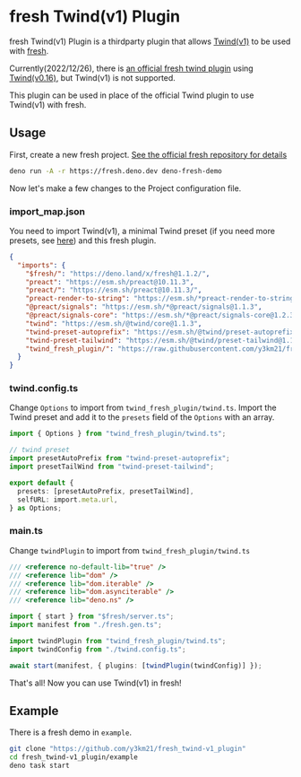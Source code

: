 # fresh Twind(v1) Plugin

fresh Twind(v1) Plugin is a thirdparty plugin that allows [Twind(v1)](https://github.com/tw-in-js/twind) to be used with [fresh](https://github.com/denoland/fresh).

Currently(2022/12/26), there is [an official fresh twind plugin](https://github.com/denoland/fresh/tree/main/plugins) using [Twind(v0.16)](https://github.com/tw-in-js/twind/tree/v0.16), but Twind(v1) is not supported.

This plugin can be used in place of the official Twind plugin to use Twind(v1) with fresh.

## Usage

First, create a new fresh project.
[See the official fresh repository for details](https://github.com/denoland/fresh)

```sh
deno run -A -r https://fresh.deno.dev deno-fresh-demo
```

Now let's make a few changes to the Project configuration file.

### import_map.json

You need to import Twind(v1), a minimal Twind preset (if you need more presets, see [here](https://twind.style/presets)) and this fresh plugin.

```json
{
  "imports": {
    "$fresh/": "https://deno.land/x/fresh@1.1.2/",
    "preact": "https://esm.sh/preact@10.11.3",
    "preact/": "https://esm.sh/preact@10.11.3/",
    "preact-render-to-string": "https://esm.sh/*preact-render-to-string@5.2.6",
    "@preact/signals": "https://esm.sh/*@preact/signals@1.1.3",
    "@preact/signals-core": "https://esm.sh/*@preact/signals-core@1.2.3",
    "twind": "https://esm.sh/@twind/core@1.1.3",
    "twind-preset-autoprefix": "https://esm.sh/@twind/preset-autoprefix@1.0.7",
    "twind-preset-tailwind": "https://esm.sh/@twind/preset-tailwind@1.1.4",
    "twind_fresh_plugin/": "https://raw.githubusercontent.com/y3km21/fresh_twind-v1_plugin/main/"
  }
}
```

### twind.config.ts

Change `Options` to import from `twind_fresh_plugin/twind.ts`.
Import the Twind preset and add it to the `presets` field of the `Options` with an array.

```ts
import { Options } from "twind_fresh_plugin/twind.ts";

// twind preset
import presetAutoPrefix from "twind-preset-autoprefix";
import presetTailWind from "twind-preset-tailwind";

export default {
  presets: [presetAutoPrefix, presetTailWind],
  selfURL: import.meta.url,
} as Options;
```

### main.ts

Change `twindPlugin` to import from `twind_fresh_plugin/twind.ts`

```ts
/// <reference no-default-lib="true" />
/// <reference lib="dom" />
/// <reference lib="dom.iterable" />
/// <reference lib="dom.asynciterable" />
/// <reference lib="deno.ns" />

import { start } from "$fresh/server.ts";
import manifest from "./fresh.gen.ts";

import twindPlugin from "twind_fresh_plugin/twind.ts";
import twindConfig from "./twind.config.ts";

await start(manifest, { plugins: [twindPlugin(twindConfig)] });
```

That's all!
Now you can use Twind(v1) in fresh!

## Example

There is a fresh demo in `example`.

```sh
git clone "https://github.com/y3km21/fresh_twind-v1_plugin"
cd fresh_twind-v1_plugin/example
deno task start
```
